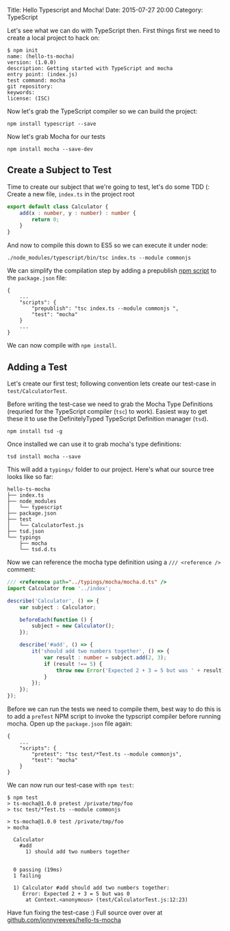 Title: Hello Typescript and Mocha!
Date: 2015-07-27 20:00
Category: TypeScript

Let's see what we can do with TypeScript then.  First things first we  need to create a local project to hack on:

```text
$ npm init
name: (hello-ts-mocha)
version: (1.0.0)
description: Getting started with TypeScript and mocha
entry point: (index.js)
test command: mocha
git repository:
keywords:
license: (ISC)
```

Now let's grab the TypeScript compiler so we can build the project:

	npm install typescript --save

Now let's grab Mocha for our tests

	npm install mocha --save-dev

## Create a Subject to Test
Time to create our subject that we're going to test, let's do some TDD (:  Create a new file, `index.ts` in the project root

```typescript
export default class Calculator {
	add(x : number, y : number) : number {
		return 0;
	}
}
```

And now to compile this down to ES5 so we can execute it under node:

	./node_modules/typescript/bin/tsc index.ts --module commonjs 

We can simplify the compilation step by adding a prepublish [npm script](https://docs.npmjs.com/misc/scripts) to the `package.json` file:

	{
		...
		"scripts": {
			"prepublish": "tsc index.ts --module commonjs ",
			"test": "mocha"
		}
		...
	}

We can now compile with `npm install`.

## Adding a Test
Let's create our first test; following convention lets create our test-case in `test/CalculatorTest`.

Before writing the test-case we need to grab the Mocha Type Definitions (requried for the TypeScript compiler (`tsc`) to work).  Easiest way to get these it to use the DefinitelyTyped TypeScript Definition manager (`tsd`).

	npm install tsd -g

Once installed we can use it to grab mocha's type definitions:

	tsd install mocha --save

This will add a `typings/` folder to our project.  Here's what our source tree looks like so far:

```text
hello-ts-mocha
├── index.ts
├── node_modules
│   └── typescript
├── package.json
├── test
│   └── CalculatorTest.js
├── tsd.json
└── typings
    ├── mocha
    └── tsd.d.ts
```

Now we can reference the mocha type definition using a `/// <reference />` comment:

```typescript
/// <reference path="../typings/mocha/mocha.d.ts" />
import Calculator from '../index';

describe('Calculator', () => {
	var subject : Calculator;

	beforeEach(function () {
		subject = new Calculator();
	});

	describe('#add', () => {
		it('should add two numbers together', () => {
			var result : number = subject.add(2, 3);
			if (result !== 5) {
				throw new Error('Expected 2 + 3 = 5 but was ' + result);
			}
		});
	});
});
```

Before we can run the tests we need to compile them, best way to do this is to add a `preTest` NPM script to invoke the typscript compiler before running mocha. Open up the `package.json` file again:

	{
		...
		"scripts": {
	    	"pretest": "tsc test/*Test.ts --module commonjs",
		    "test": "mocha"
		}
	}

We can now run our test-case with `npm test`:

```text
$ npm test
> ts-mocha@1.0.0 pretest /private/tmp/foo
> tsc test/*Test.ts --module commonjs

> ts-mocha@1.0.0 test /private/tmp/foo
> mocha

  Calculator
    #add
      1) should add two numbers together


  0 passing (19ms)
  1 failing

  1) Calculator #add should add two numbers together:
     Error: Expected 2 + 3 = 5 but was 0
      at Context.<anonymous> (test/CalculatorTest.js:12:23)
```

Have fun fixing the test-case :)  Full source over over at [github.com/jonnyreeves/hello-ts-mocha](https://github.com/jonnyreeves/hello-ts-mocha)